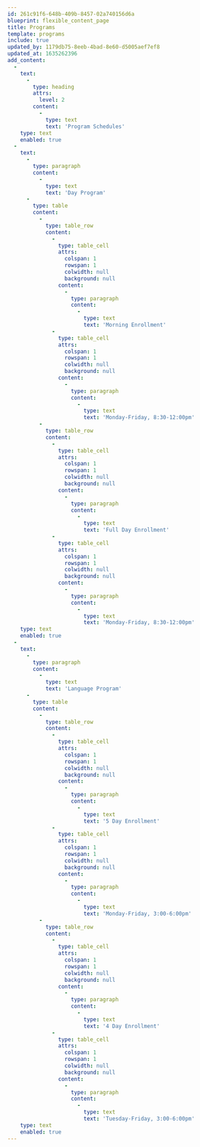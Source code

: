 ```yaml
---
id: 261c91f6-648b-409b-8457-02a740156d6a
blueprint: flexible_content_page
title: Programs
template: programs
include: true
updated_by: 1179db75-8eeb-4bad-8e60-d5005aef7ef8
updated_at: 1635262396
add_content:
  -
    text:
      -
        type: heading
        attrs:
          level: 2
        content:
          -
            type: text
            text: 'Program Schedules'
    type: text
    enabled: true
  -
    text:
      -
        type: paragraph
        content:
          -
            type: text
            text: 'Day Program'
      -
        type: table
        content:
          -
            type: table_row
            content:
              -
                type: table_cell
                attrs:
                  colspan: 1
                  rowspan: 1
                  colwidth: null
                  background: null
                content:
                  -
                    type: paragraph
                    content:
                      -
                        type: text
                        text: 'Morning Enrollment'
              -
                type: table_cell
                attrs:
                  colspan: 1
                  rowspan: 1
                  colwidth: null
                  background: null
                content:
                  -
                    type: paragraph
                    content:
                      -
                        type: text
                        text: 'Monday-Friday, 8:30-12:00pm'
          -
            type: table_row
            content:
              -
                type: table_cell
                attrs:
                  colspan: 1
                  rowspan: 1
                  colwidth: null
                  background: null
                content:
                  -
                    type: paragraph
                    content:
                      -
                        type: text
                        text: 'Full Day Enrollment'
              -
                type: table_cell
                attrs:
                  colspan: 1
                  rowspan: 1
                  colwidth: null
                  background: null
                content:
                  -
                    type: paragraph
                    content:
                      -
                        type: text
                        text: 'Monday-Friday, 8:30-12:00pm'
    type: text
    enabled: true
  -
    text:
      -
        type: paragraph
        content:
          -
            type: text
            text: 'Language Program'
      -
        type: table
        content:
          -
            type: table_row
            content:
              -
                type: table_cell
                attrs:
                  colspan: 1
                  rowspan: 1
                  colwidth: null
                  background: null
                content:
                  -
                    type: paragraph
                    content:
                      -
                        type: text
                        text: '5 Day Enrollment'
              -
                type: table_cell
                attrs:
                  colspan: 1
                  rowspan: 1
                  colwidth: null
                  background: null
                content:
                  -
                    type: paragraph
                    content:
                      -
                        type: text
                        text: 'Monday-Friday, 3:00-6:00pm'
          -
            type: table_row
            content:
              -
                type: table_cell
                attrs:
                  colspan: 1
                  rowspan: 1
                  colwidth: null
                  background: null
                content:
                  -
                    type: paragraph
                    content:
                      -
                        type: text
                        text: '4 Day Enrollment'
              -
                type: table_cell
                attrs:
                  colspan: 1
                  rowspan: 1
                  colwidth: null
                  background: null
                content:
                  -
                    type: paragraph
                    content:
                      -
                        type: text
                        text: 'Tuesday-Friday, 3:00-6:00pm'
    type: text
    enabled: true
---
```


